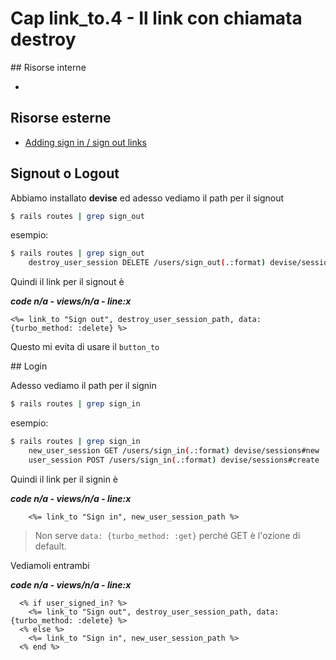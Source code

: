 # <a name="top"></a> Cap link_to.4 - Il link con chiamata destroy



## Risorse interne

- []()



## Risorse esterne

- [Adding sign in / sign out links](https://school.mixandgo.com/targets/263)



## Signout o Logout

Abbiamo installato **devise** ed adesso vediamo il path per il signout

```bash
$ rails routes | grep sign_out
```

esempio:

```bash
$ rails routes | grep sign_out
    destroy_user_session DELETE /users/sign_out(.:format) devise/sessions#destroy
```

Quindi il link per il signout è

***code n/a - views/n/a - line:x***

```html+erb
<%= link_to "Sign out", destroy_user_session_path, data: {turbo_method: :delete} %>
```

Questo mi evita di usare il `button_to`



## Login

Adesso vediamo il path per il signin

```bash
$ rails routes | grep sign_in
```

esempio:

```bash
$ rails routes | grep sign_in
    new_user_session GET /users/sign_in(.:format) devise/sessions#new
    user_session POST /users/sign_in(.:format) devise/sessions#create
```

Quindi il link per il signin è

***code n/a - views/n/a - line:x***

```html+erb
    <%= link_to "Sign in", new_user_session_path %>  
```

> Non serve `data: {turbo_method: :get}` perché GET è l'ozione di default.

Vediamoli entrambi

***code n/a - views/n/a - line:x***

```html+erb
  <% if user_signed_in? %>
    <%= link_to "Sign out", destroy_user_session_path, data: {turbo_method: :delete} %>
  <% else %>
    <%= link_to "Sign in", new_user_session_path %>  
  <% end %>
```